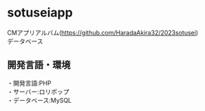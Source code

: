 # sotuseiapp
CMアプリアルバム(https://github.com/HaradaAkira32/2023sotusei)<br>
データベース

## 開発言語・環境
・開発言語:PHP<br>
・サーバー:ロリポップ<br>
・データベース:MySQL

